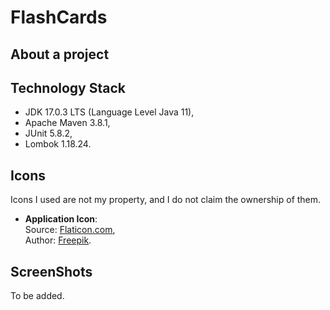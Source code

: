 # FlashCards

## About a project

## Technology Stack

* JDK 17.0.3 LTS (Language Level Java 11),
* Apache Maven 3.8.1,
* JUnit 5.8.2,
* Lombok 1.18.24.

## Icons

Icons I used are not my property, and I do not claim the ownership of them.

* **Application Icon**: \
Source: [Flaticon.com](https://www.flaticon.com/free-icons/flash-cards), \
Author: [Freepik](https://www.flaticon.com/authors/freepik).

## ScreenShots

To be added.